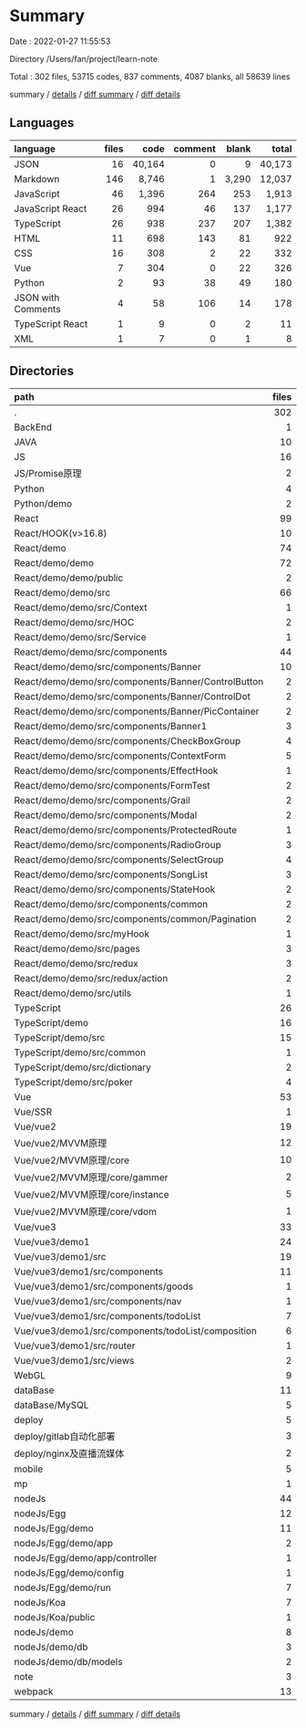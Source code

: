 # Summary

Date : 2022-01-27 11:55:53

Directory /Users/fan/project/learn-note

Total : 302 files,  53715 codes, 837 comments, 4087 blanks, all 58639 lines

summary / [details](details.md) / [diff summary](diff.md) / [diff details](diff-details.md)

## Languages
| language | files | code | comment | blank | total |
| :--- | ---: | ---: | ---: | ---: | ---: |
| JSON | 16 | 40,164 | 0 | 9 | 40,173 |
| Markdown | 146 | 8,746 | 1 | 3,290 | 12,037 |
| JavaScript | 46 | 1,396 | 264 | 253 | 1,913 |
| JavaScript React | 26 | 994 | 46 | 137 | 1,177 |
| TypeScript | 26 | 938 | 237 | 207 | 1,382 |
| HTML | 11 | 698 | 143 | 81 | 922 |
| CSS | 16 | 308 | 2 | 22 | 332 |
| Vue | 7 | 304 | 0 | 22 | 326 |
| Python | 2 | 93 | 38 | 49 | 180 |
| JSON with Comments | 4 | 58 | 106 | 14 | 178 |
| TypeScript React | 1 | 9 | 0 | 2 | 11 |
| XML | 1 | 7 | 0 | 1 | 8 |

## Directories
| path | files | code | comment | blank | total |
| :--- | ---: | ---: | ---: | ---: | ---: |
| . | 302 | 53,715 | 837 | 4,087 | 58,639 |
| BackEnd | 1 | 87 | 0 | 41 | 128 |
| JAVA | 10 | 408 | 0 | 159 | 567 |
| JS | 16 | 1,305 | 65 | 426 | 1,796 |
| JS/Promise原理 | 2 | 210 | 58 | 47 | 315 |
| Python | 4 | 307 | 38 | 134 | 479 |
| Python/demo | 2 | 93 | 38 | 49 | 180 |
| React | 99 | 41,544 | 177 | 915 | 42,636 |
| React/HOOK(v>16.8) | 10 | 249 | 0 | 74 | 323 |
| React/demo | 74 | 39,542 | 177 | 298 | 40,017 |
| React/demo/demo | 72 | 38,846 | 177 | 289 | 39,312 |
| React/demo/demo/public | 2 | 45 | 23 | 2 | 70 |
| React/demo/demo/src | 66 | 1,696 | 154 | 252 | 2,102 |
| React/demo/demo/src/Context | 1 | 29 | 0 | 5 | 34 |
| React/demo/demo/src/HOC | 2 | 55 | 15 | 21 | 91 |
| React/demo/demo/src/Service | 1 | 5 | 0 | 2 | 7 |
| React/demo/demo/src/components | 44 | 1,271 | 38 | 159 | 1,468 |
| React/demo/demo/src/components/Banner | 10 | 328 | 2 | 36 | 366 |
| React/demo/demo/src/components/Banner/ControlButton | 2 | 50 | 0 | 3 | 53 |
| React/demo/demo/src/components/Banner/ControlDot | 2 | 57 | 0 | 5 | 62 |
| React/demo/demo/src/components/Banner/PicContainer | 2 | 69 | 2 | 12 | 83 |
| React/demo/demo/src/components/Banner1 | 3 | 108 | 2 | 15 | 125 |
| React/demo/demo/src/components/CheckBoxGroup | 4 | 86 | 6 | 19 | 111 |
| React/demo/demo/src/components/ContextForm | 5 | 126 | 0 | 9 | 135 |
| React/demo/demo/src/components/EffectHook | 1 | 8 | 0 | 3 | 11 |
| React/demo/demo/src/components/FormTest | 2 | 90 | 3 | 9 | 102 |
| React/demo/demo/src/components/Grail | 2 | 48 | 0 | 6 | 54 |
| React/demo/demo/src/components/Modal | 2 | 48 | 0 | 7 | 55 |
| React/demo/demo/src/components/ProtectedRoute | 1 | 17 | 4 | 4 | 25 |
| React/demo/demo/src/components/RadioGroup | 3 | 80 | 0 | 19 | 99 |
| React/demo/demo/src/components/SelectGroup | 4 | 76 | 0 | 19 | 95 |
| React/demo/demo/src/components/SongList | 3 | 128 | 12 | 7 | 147 |
| React/demo/demo/src/components/StateHook | 2 | 42 | 0 | 2 | 44 |
| React/demo/demo/src/components/common | 2 | 86 | 9 | 4 | 99 |
| React/demo/demo/src/components/common/Pagination | 2 | 86 | 9 | 4 | 99 |
| React/demo/demo/src/myHook | 1 | 10 | 5 | 1 | 16 |
| React/demo/demo/src/pages | 3 | 36 | 0 | 5 | 41 |
| React/demo/demo/src/redux | 3 | 39 | 16 | 10 | 65 |
| React/demo/demo/src/redux/action | 2 | 20 | 3 | 3 | 26 |
| React/demo/demo/src/utils | 1 | 8 | 1 | 3 | 12 |
| TypeScript | 26 | 1,585 | 266 | 503 | 2,354 |
| TypeScript/demo | 16 | 712 | 214 | 177 | 1,103 |
| TypeScript/demo/src | 15 | 701 | 163 | 170 | 1,034 |
| TypeScript/demo/src/common | 1 | 22 | 47 | 24 | 93 |
| TypeScript/demo/src/dictionary | 2 | 90 | 0 | 16 | 106 |
| TypeScript/demo/src/poker | 4 | 142 | 19 | 23 | 184 |
| Vue | 53 | 2,007 | 162 | 532 | 2,701 |
| Vue/SSR | 1 | 23 | 0 | 7 | 30 |
| Vue/vue2 | 19 | 867 | 145 | 269 | 1,281 |
| Vue/vue2/MVVM原理 | 12 | 491 | 145 | 102 | 738 |
| Vue/vue2/MVVM原理/core | 10 | 452 | 145 | 97 | 694 |
| Vue/vue2/MVVM原理/core/gammer | 2 | 58 | 36 | 13 | 107 |
| Vue/vue2/MVVM原理/core/instance | 5 | 340 | 99 | 79 | 518 |
| Vue/vue2/MVVM原理/core/vdom | 1 | 17 | 10 | 1 | 28 |
| Vue/vue3 | 33 | 1,117 | 17 | 256 | 1,390 |
| Vue/vue3/demo1 | 24 | 578 | 16 | 45 | 639 |
| Vue/vue3/demo1/src | 19 | 515 | 13 | 42 | 570 |
| Vue/vue3/demo1/src/components | 11 | 370 | 11 | 23 | 404 |
| Vue/vue3/demo1/src/components/goods | 1 | 9 | 0 | 2 | 11 |
| Vue/vue3/demo1/src/components/nav | 1 | 66 | 0 | 4 | 70 |
| Vue/vue3/demo1/src/components/todoList | 7 | 222 | 11 | 12 | 245 |
| Vue/vue3/demo1/src/components/todoList/composition | 6 | 127 | 11 | 10 | 148 |
| Vue/vue3/demo1/src/router | 1 | 20 | 0 | 3 | 23 |
| Vue/vue3/demo1/src/views | 2 | 50 | 0 | 5 | 55 |
| WebGL | 9 | 871 | 124 | 147 | 1,142 |
| dataBase | 11 | 551 | 0 | 205 | 756 |
| dataBase/MySQL | 5 | 244 | 0 | 104 | 348 |
| deploy | 5 | 279 | 0 | 92 | 371 |
| deploy/gitlab自动化部署 | 3 | 175 | 0 | 52 | 227 |
| deploy/nginx及直播流媒体 | 2 | 104 | 0 | 40 | 144 |
| mobile | 5 | 260 | 0 | 118 | 378 |
| mp | 1 | 23 | 0 | 12 | 35 |
| nodeJs | 44 | 3,727 | 5 | 501 | 4,233 |
| nodeJs/Egg | 12 | 2,381 | 0 | 32 | 2,413 |
| nodeJs/Egg/demo | 11 | 2,364 | 0 | 6 | 2,370 |
| nodeJs/Egg/demo/app | 2 | 12 | 0 | 4 | 16 |
| nodeJs/Egg/demo/app/controller | 1 | 7 | 0 | 3 | 10 |
| nodeJs/Egg/demo/config | 1 | 3 | 0 | 1 | 4 |
| nodeJs/Egg/demo/run | 7 | 2,333 | 0 | 0 | 2,333 |
| nodeJs/Koa | 7 | 154 | 2 | 48 | 204 |
| nodeJs/Koa/public | 1 | 0 | 0 | 1 | 1 |
| nodeJs/demo | 8 | 196 | 3 | 36 | 235 |
| nodeJs/demo/db | 3 | 36 | 0 | 6 | 42 |
| nodeJs/demo/db/models | 2 | 29 | 0 | 3 | 32 |
| note | 3 | 71 | 0 | 46 | 117 |
| webpack | 13 | 669 | 0 | 253 | 922 |

summary / [details](details.md) / [diff summary](diff.md) / [diff details](diff-details.md)